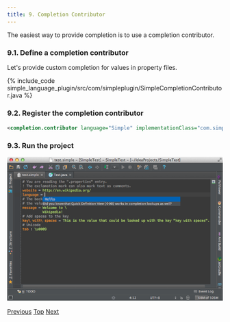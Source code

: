 ```yaml
---
title: 9. Completion Contributor
---
```



The easiest way to provide completion is to use a completion contributor.

### 9.1. Define a completion contributor

Let's provide custom completion for values in property files.

{% include_code simple_language_plugin/src/com/simpleplugin/SimpleCompletionContributor.java %}

### 9.2. Register the completion contributor

```xml
<completion.contributor language="Simple" implementationClass="com.simpleplugin.SimpleCompletionContributor"/>
```

### 9.3. Run the project

![Completion](img/completion.png)

[Previous](line_marker_provider.md)
[Top](/tutorials/custom_language_support_tutorial.md)
[Next](reference_contributor.md)



